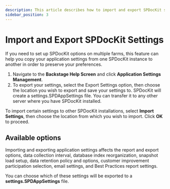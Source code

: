 ```yaml
---
description: This article describes how to import and export SPDocKit settings.
sidebar_position: 3
---
```


# Import and Export SPDocKit Settings

If you need to set up SPDocKit options on multiple farms, this feature can help you copy your application settings from one SPDocKit instance to another in order to preserve your preferences.

1. Navigate to the **Backstage Help Screen** and click **Application Settings Management**.
2. To export your settings, select the Export Settings option, then choose the location you wish to export and save your settings to. SPDocKit will create a settings.SPDAppSettings file. You can transfer it to any other server where you have SPDocKit installed.

To import certain settings to other SPDocKit installations, select **Import Settings**, then choose the location from which you wish to import. Click **OK** to proceed.

## Available options

Importing and exporting application settings affects the report and export options, data collection interval, database index reorganization, snapshot load setup, data retention policy and options, customer improvement participation selection, email settings, and Best Practices report settings.

You can choose which of these settings will be exported to a **settings.SPDAppSettings** file.

